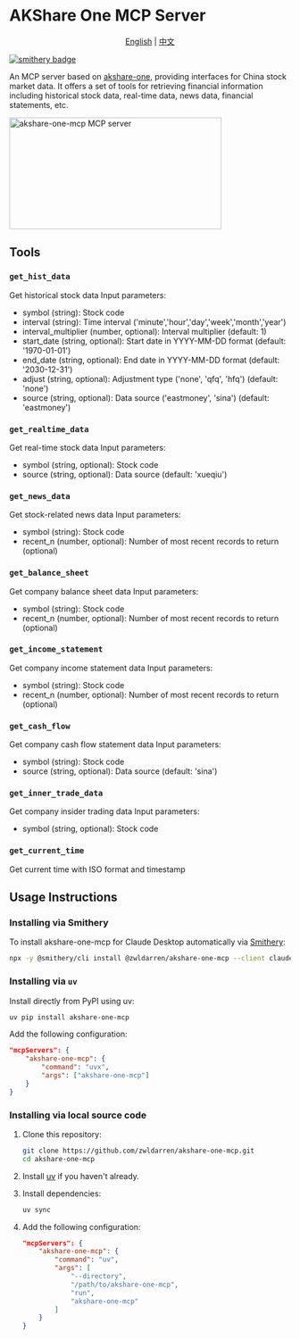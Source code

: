 # AKShare One MCP Server

<div align="center">
  <a href="README.md">English</a> | 
  <a href="README_zh.md">中文</a>
</div>

[![smithery badge](https://smithery.ai/badge/@zwldarren/akshare-one-mcp)](https://smithery.ai/server/@zwldarren/akshare-one-mcp)

An MCP server based on [akshare-one](https://github.com/zwldarren/akshare-one), providing interfaces for China stock market data. It offers a set of tools for retrieving financial information including historical stock data, real-time data, news data, financial statements, etc.

<a href="https://glama.ai/mcp/servers/@zwldarren/akshare-one-mcp">
  <img width="380" height="200" src="https://glama.ai/mcp/servers/@zwldarren/akshare-one-mcp/badge" alt="akshare-one-mcp MCP server" />
</a>

## Tools

### `get_hist_data`

Get historical stock data
Input parameters:

- symbol (string): Stock code
- interval (string): Time interval ('minute','hour','day','week','month','year')
- interval_multiplier (number, optional): Interval multiplier (default: 1)
- start_date (string, optional): Start date in YYYY-MM-DD format (default: '1970-01-01')
- end_date (string, optional): End date in YYYY-MM-DD format (default: '2030-12-31')
- adjust (string, optional): Adjustment type ('none', 'qfq', 'hfq') (default: 'none')
- source (string, optional): Data source ('eastmoney', 'sina') (default: 'eastmoney')

### `get_realtime_data`

Get real-time stock data
Input parameters:

- symbol (string, optional): Stock code
- source (string, optional): Data source (default: 'xueqiu')

### `get_news_data`

Get stock-related news data
Input parameters:

- symbol (string): Stock code
- recent_n (number, optional): Number of most recent records to return (optional)

### `get_balance_sheet`

Get company balance sheet data
Input parameters:

- symbol (string): Stock code
- recent_n (number, optional): Number of most recent records to return (optional)

### `get_income_statement`

Get company income statement data
Input parameters:

- symbol (string): Stock code
- recent_n (number, optional): Number of most recent records to return (optional)

### `get_cash_flow`

Get company cash flow statement data
Input parameters:

- symbol (string): Stock code
- source (string, optional): Data source (default: 'sina')

### `get_inner_trade_data`

Get company insider trading data
Input parameters:

- symbol (string, optional): Stock code

### `get_current_time`

Get current time with ISO format and timestamp

## Usage Instructions

### Installing via Smithery

To install akshare-one-mcp for Claude Desktop automatically via [Smithery](https://smithery.ai/server/@zwldarren/akshare-one-mcp):

```bash
npx -y @smithery/cli install @zwldarren/akshare-one-mcp --client claude
```

### Installing via `uv`

Install directly from PyPI using uv:

```bash
uv pip install akshare-one-mcp
```

Add the following configuration:

```json
"mcpServers": {
    "akshare-one-mcp": {
        "command": "uvx",
        "args": ["akshare-one-mcp"]
    }
}
```

### Installing via local source code

1. Clone this repository:

    ```bash
    git clone https://github.com/zwldarren/akshare-one-mcp.git
    cd akshare-one-mcp
    ```

2. Install [uv](<https://docs.astral.sh/uv/getting-started/installation/>) if you haven't already.

3. Install dependencies:

    ```bash
    uv sync
    ```

4. Add the following configuration:

    ```json
    "mcpServers": {
        "akshare-one-mcp": {
            "command": "uv",
            "args": [
                "--directory",
                "/path/to/akshare-one-mcp",
                "run",
                "akshare-one-mcp"
            ]
        }
    }
    ```
